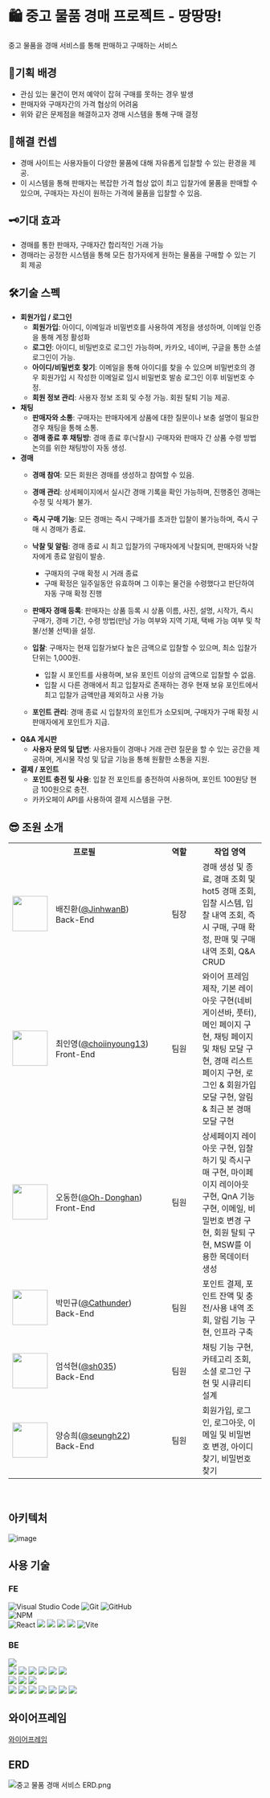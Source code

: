 # 🛍️ 중고 물품 경매 프로젝트 - 땅땅땅!

중고 물품을 경매 서비스를 통해 판매하고 구매하는 서비스

## 🧩기획 배경

- 관심 있는 물건이 먼저 예약이 잡혀 구매를 못하는 경우 발생
- 판매자와 구매자간의 가격 협상의 어려움
- 위와 같은 문제점을 해결하고자 경매 시스템을 통해 구매 결정

## 🎈해결 컨셉

- 경매 사이트는 사용자들이 다양한 물품에 대해 자유롭게 입찰할 수 있는 환경을 제공.
- 이 시스템을 통해 판매자는 복잡한 가격 협상 없이 최고 입찰가에 물품을 판매할 수 있으며, 구매자는 자신이 원하는 가격에 물품을 입찰할 수 있음.

## 🗝기대 효과

- 경매를 통한 판매자, 구매자간 합리적인 거래 가능
- 경매라는 공정한 시스템을 통해 모든 참가자에게 원하는 물품을 구매할 수 있는 기회 제공

## 🛠기술 스펙

- **회원가입 / 로그인**
    - **회원가입**: 아이디, 이메일과 비밀번호를 사용하여 계정을 생성하며, 이메일 인증을 통해 계정 활성화
    - **로그인**: 아이디, 비밀번호로 로그인 가능하며, 카카오, 네이버, 구글을 통한 소셜 로그인이 가능.
    - **아이디/비밀번호 찾기**: 이메일을 통해 아이디를 찾을 수 있으며 비밀번호의 경우 회원가입 시 작성한 이메일로 임시 비밀번호 발송 로그인 이후 비밀번호 수정.
    - **회원 정보 관리**: 사용자 정보 조회 및 수정 가능. 회원 탈퇴 기능 제공.
- **채팅**
    - **판매자와 소통**: 구매자는 판매자에게 상품에 대한 질문이나 보충 설명이 필요한 경우 채팅을 통해 소통.
    - **경매 종료 후 채팅방**: 경매 종료 후(낙찰시) 구매자와 판매자 간 상품 수령 방법 논의를 위한 채팅방이 자동 생성.
- **경매**
    - **경매 참여**: 모든 회원은 경매를 생성하고 참여할 수 있음.
    - **경매 관리**: 상세페이지에서 실시간 경매 기록을 확인 가능하며, 진행중인 경매는 수정 및 삭제가 불가.
    - **즉시 구매 기능**: 모든 경매는 즉시 구매가를 초과한 입찰이 불가능하며, 즉시 구매 시 경매가 종료.
    - **낙찰 및 알림**: 경매 종료 시 최고 입찰가의 구매자에게 낙찰되며, 판매자와 낙찰자에게 종료 알림이 발송.
        - 구매자의 구매 확정 시 거래 종료
        - 구매 확정은 일주일동안 유효하며 그 이후는 물건을 수령했다고 판단하여 자동 구매 확정 진행
    - **판매자 경매 등록**: 판매자는 상품 등록 시 상품 이름, 사진, 설명, 시작가, 즉시 구매가, 경매 기간, 수령 방법(만남 가능 여부와 지역 기재, 택배 가능 여부 및 착불/선불 선택)을 설정.
    - **입찰**: 구매자는 현재 입찰가보다 높은 금액으로 입찰할 수 있으며, 최소 입찰가 단위는 1,000원.
        
        - 입찰 시 포인트를 사용하며, 보유 포인트 이상의 금액으로 입찰할 수 없음.
        - 입찰 시 다른 경매에서 최고 입찰자로 존재하는 경우 현재 보유 포인트에서 최고 입찰가 금액만큼 제외하고 사용 가능
        
    - **포인트 관리**: 경매 종료 시 입찰자의 포인트가 소모되며, 구매자가 구매 확정 시 판매자에게 포인트가 지급.
- **Q&A 게시판**
    - **사용자 문의 및 답변**: 사용자들이 경매나 거래 관련 질문을 할 수 있는 공간을 제공하며, 게시물 작성 및 답글 기능을 통해 원활한 소통을 지원.
- **결제 / 포인트**
    - **포인트 충전 및 사용**: 입찰 전 포인트를 충전하여 사용하며, 포인트 100원당 현금 100원으로 충전.
    - 카카오페이 API를 사용하여 결제 시스템을 구현.

## 😎 조원 소개

<table>
  <tr>
    <th colspan="2" align="center">프로필</th>
    <th align="center">역할</th>
    <th align="center">작업 영역</th>
  </tr>
  <tr>
    <td align="center"><img src="https://avatars.githubusercontent.com/u/123534245?v=4" width="70"></td>
    <td>배진환(<a href="https://github.com/JinhwanB" target="_blank">@JinhwanB</a>)<br>Back-End</td>
    <td align="center">팀장</td>
    <td>경매 생성 및 종료, 경매 조회 및 hot5 경매 조회, 입찰 시스템, 입찰 내역 조회, 즉시 구매, 구매 확정, 판매 및 구매 내역 조회, Q&A CRUD</td>
  </tr>
  <tr>
    <td align="center"><img src="https://avatars.githubusercontent.com/u/108457670?v=4" width="70"></td>
    <td>최인영(<a href="https://github.com/choiinyoung13" target="_blank">@choiinyoung13</a>)<br>Front-End</td>
    <td align="center">팀원</td>
      <td>와이어 프레임 제작, 기본 레이아웃 구현(네비게이션바, 풋터), 메인 페이지 구현, 채팅 페이지 및 채팅 모달 구현, 경매 리스트 페이지 구현, 로그인 & 회원가입 모달 구현, 알림 & 최근 본 경매 모달 구현</td>
  
  </tr>
  <tr>
    <td align="center"><img src="https://avatars.githubusercontent.com/u/156155896?v=4" width="70"></td>
    <td>오동한(<a href="https://github.com/Oh-Donghan" target="_blank">@Oh-Donghan</a>)<br>Front-End</td>
    <td align="center">팀원</td>
   <td>상세페이지 레이아웃 구현, 입찰하기 및 즉시구매 구현, 마이페이지 레이아웃 구현, QnA 기능 구현, 이메일, 비밀번호 변경 구현, 회원 탈퇴 구현, MSW를 이용한 목데이터 생성</td>
  </tr>
  <tr>
    <td align="center"><img src="https://avatars.githubusercontent.com/u/102372626?v=4" width="70"></td>
    <td width="200">박민규(<a href="https://github.com/Cathunder" target="_blank">@Cathunder</a>)<br>Back-End</td>
    <td width="60" align="center">팀원</td>
    <td>포인트 결제, 포인트 잔액 및 충전/사용 내역 조회, 알림 기능 구현, 인프라 구축</td>
  </tr>
  <tr>
    <td align="center"><img src="https://github.com/user-attachments/assets/52095ae0-c76a-4cc4-8376-6a2d4843c3ee" width="70"></td>
    <td>엄석현(<a href="https://github.com/sh035" target="_blank">@sh035</a>)<br>Back-End</td>
    <td align="center">팀원</td>
    <td>채팅 기능 구현, 카테고리 조회, 소셜 로그인 구현 및 시큐리티 설계</td>
  </tr>
  <tr>
    <td align="center"><img src="https://avatars.githubusercontent.com/u/114427072?v=4" width="70"></td>
    <td>양승희(<a href="https://github.com/seungh22" target="_blank">@seungh22</a>)<br>Back-End</td>
    <td align="center">팀원</td>
    <td>회원가입, 로그인, 로그아웃, 이메일 및 비밀번호 변경, 아이디 찾기, 비밀번호 찾기</td>
  </tr>
</table>

<br>

## 아키텍처

![image](https://github.com/user-attachments/assets/dbf4aa63-2a41-47e7-958a-785cfb67d585)

## 사용 기술

### FE

![Visual Studio Code](https://img.shields.io/badge/Visual%20Studio%20Code-0078d7.svg?style=for-the-badge&logo=visual-studio-code&logoColor=white)
![Git](https://img.shields.io/badge/git-%23F05033.svg?style=for-the-badge&logo=git&logoColor=white)
![GitHub](https://img.shields.io/badge/github-%23121011.svg?style=for-the-badge&logo=github&logoColor=white)<br>
![NPM](https://img.shields.io/badge/NPM-%23CB3837.svg?style=for-the-badge&logo=npm&logoColor=white)<br>
![React](https://img.shields.io/badge/react-%2320232a.svg?style=for-the-badge&logo=react&logoColor=%2361DAFB)
<img src="https://img.shields.io/badge/typescript-239DAD?style=for-the-badge&logo=typescript&logoColor=white">
<img src="https://img.shields.io/badge/recoli-3578E5?style=for-the-badge&logo=recoil&logoColor=white">
<img src="https://img.shields.io/badge/tanskquery-FF4154?style=for-the-badge&logo=reactquery&logoColor=white">
<img src="https://img.shields.io/badge/tailwind-06B6D4?style=for-the-badge&logo=tailwindcss&logoColor=white">
![Vite](https://img.shields.io/badge/vite-%23646CFF.svg?style=for-the-badge&logo=vite&logoColor=white)

### BE

![](https://img.shields.io/badge/java-007396?style=for-the-badge&logo=java&logoColor=white)
<br>
<img src="https://img.shields.io/badge/spring-6DB33F?style=for-the-badge&logo=spring&logoColor=white">
<img src="https://img.shields.io/badge/spring boot-6DB33F?style=for-the-badge&logo=springboot&logoColor=white">
<img src="https://img.shields.io/badge/spring security-6DB33F?style=for-the-badge&logo=springsecurity&logoColor=white">
<img src="https://img.shields.io/badge/websocket-010101?style=for-the-badge&logo=Socket.io&logoColor=white">
<img src="https://img.shields.io/badge/sse-171C36?style=for-the-badge&logo=sse&logoColor=white">
<img src="https://img.shields.io/badge/querydsl-0769AD?style=for-the-badge&logo=querydsl&logoColor=white">
<br>
<img src="https://img.shields.io/badge/mysql-4479A1?style=for-the-badge&logo=mysql&logoColor=white">
<img src="https://img.shields.io/badge/redis-FF4438?style=for-the-badge&logo=redis&logoColor=white">
<img src="https://img.shields.io/badge/h2-0854C1?style=for-the-badge&logo=h2&logoColor=white">
<br>
<img src="https://img.shields.io/badge/Amazon EC2-FF9900?style=for-the-badge&logo=Amazon EC2&logoColor=white">
<img src="https://img.shields.io/badge/amazons3-569A31?style=for-the-badge&logo=amazons3&logoColor=white">
<img src="https://img.shields.io/badge/docker-2496ED?style=for-the-badge&logo=docker&logoColor=white">
<img src="https://img.shields.io/badge/amazonroute53-8C4FFF?style=for-the-badge&logo=amazonroute53&logoColor=white">
<img src="https://img.shields.io/badge/awselasticloadbalancing-8C4FFF?style=for-the-badge&logo=awselasticloadbalancing&logoColor=white">
<img src="https://img.shields.io/badge/awssecretsmanager-DD344C?style=for-the-badge&logo=awssecretsmanager&logoColor=white">
<img src="https://img.shields.io/badge/githubactions-2088FF?style=for-the-badge&logo=githubactions&logoColor=white">

## 와이어프레임

[와이어프레임](https://www.figma.com/design/npI8dmNSIYbq44YcCzX44A/wireFrame?node-id=0-1&node-type=CANVAS&t=dJDa2OJIuNsm8nH0-0)

## ERD

![중고 물품 경매 서비스 ERD.png](https://github.com/user-attachments/assets/cb11f9dd-bdf7-4668-86aa-ad0358329e24)
